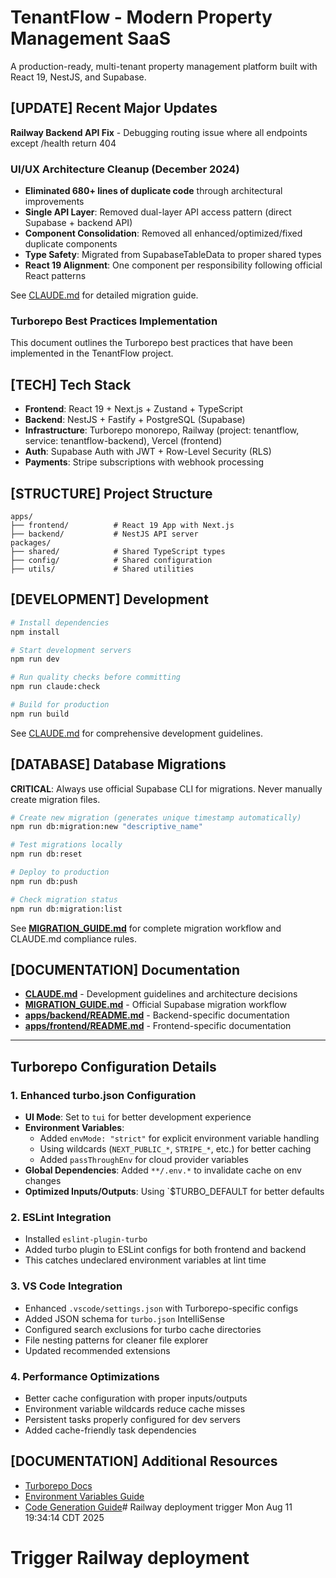 # TenantFlow - Modern Property Management SaaS

A production-ready, multi-tenant property management platform built with React 19, NestJS, and Supabase.

## [UPDATE] Recent Major Updates

**Railway Backend API Fix** - Debugging routing issue where all endpoints except /health return 404

### UI/UX Architecture Cleanup (December 2024)

- **Eliminated 680+ lines of duplicate code** through architectural improvements
- **Single API Layer**: Removed dual-layer API access pattern (direct Supabase + backend API)
- **Component Consolidation**: Removed all enhanced/optimized/fixed duplicate components
- **Type Safety**: Migrated from SupabaseTableData to proper shared types
- **React 19 Alignment**: One component per responsibility following official React patterns

See [CLAUDE.md](./CLAUDE.md#uiux-architecture-cleanup-december-2024) for detailed migration guide.

### Turborepo Best Practices Implementation

This document outlines the Turborepo best practices that have been implemented in the TenantFlow project.

## [TECH] Tech Stack

- **Frontend**: React 19 + Next.js + Zustand + TypeScript
- **Backend**: NestJS + Fastify + PostgreSQL (Supabase)
- **Infrastructure**: Turborepo monorepo, Railway (project: tenantflow, service: tenantflow-backend), Vercel (frontend)
- **Auth**: Supabase Auth with JWT + Row-Level Security (RLS)
- **Payments**: Stripe subscriptions with webhook processing

## [STRUCTURE] Project Structure

```
apps/
├── frontend/          # React 19 App with Next.js
├── backend/           # NestJS API server
packages/
├── shared/            # Shared TypeScript types
├── config/            # Shared configuration
├── utils/             # Shared utilities
```

## [DEVELOPMENT] Development

```bash
# Install dependencies
npm install

# Start development servers
npm run dev

# Run quality checks before committing
npm run claude:check

# Build for production
npm run build
```

See [CLAUDE.md](./CLAUDE.md) for comprehensive development guidelines.

## [DATABASE] Database Migrations

**CRITICAL**: Always use official Supabase CLI for migrations. Never manually create migration files.

```bash
# Create new migration (generates unique timestamp automatically)
npm run db:migration:new "descriptive_name"

# Test migrations locally
npm run db:reset

# Deploy to production
npm run db:push

# Check migration status
npm run db:migration:list
```

See **[MIGRATION_GUIDE.md](./MIGRATION_GUIDE.md)** for complete migration workflow and CLAUDE.md compliance rules.

## [DOCUMENTATION] Documentation

- **[CLAUDE.md](./CLAUDE.md)** - Development guidelines and architecture decisions
- **[MIGRATION_GUIDE.md](./MIGRATION_GUIDE.md)** - Official Supabase migration workflow
- **[apps/backend/README.md](./apps/backend/README.md)** - Backend-specific documentation
- **[apps/frontend/README.md](./apps/frontend/README.md)** - Frontend-specific documentation

---

## Turborepo Configuration Details

### 1. Enhanced turbo.json Configuration

- **UI Mode**: Set to `tui` for better development experience
- **Environment Variables**:
    - Added `envMode: "strict"` for explicit environment variable handling
    - Using wildcards (`NEXT_PUBLIC_*`, `STRIPE_*`, etc.) for better caching
    - Added `passThroughEnv` for cloud provider variables
- **Global Dependencies**: Added `**/.env.*` to invalidate cache on env changes
- **Optimized Inputs/Outputs**: Using `$TURBO_DEFAULT for better defaults

### 2. ESLint Integration

- Installed `eslint-plugin-turbo`
- Added turbo plugin to ESLint configs for both frontend and backend
- This catches undeclared environment variables at lint time

### 3. VS Code Integration

- Enhanced `.vscode/settings.json` with Turborepo-specific configs
- Added JSON schema for `turbo.json` IntelliSense
- Configured search exclusions for turbo cache directories
- File nesting patterns for cleaner file explorer
- Updated recommended extensions

### 4. Performance Optimizations

- Better cache configuration with proper inputs/outputs
- Environment variable wildcards reduce cache misses
- Persistent tasks properly configured for dev servers
- Added cache-friendly task dependencies

## [DOCUMENTATION] Additional Resources

- [Turborepo Docs](https://turbo.build/repo/docs)
- [Environment Variables Guide](https://turbo.build/repo/docs/crafting-your-repository/using-environment-variables)
- [Code Generation Guide](https://turbo.build/repo/docs/guides/generating-code)# Railway deployment trigger Mon Aug 11 19:34:14 CDT 2025

# Trigger Railway deployment
